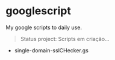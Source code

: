# googlescript
My google scripts to daily use.
> Status project: Scripts em criação...

- single-domain-sslCHecker.gs
